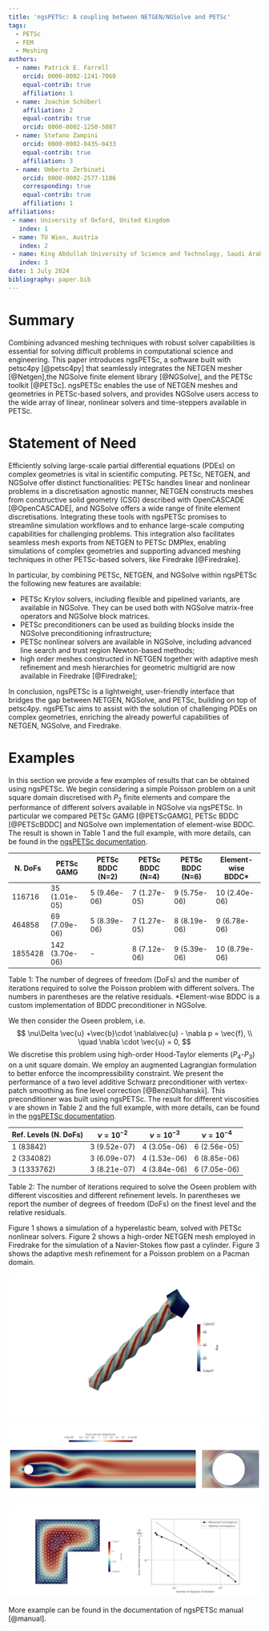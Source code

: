 ```yaml
---
title: 'ngsPETSc: A coupling between NETGEN/NGSolve and PETSc'
tags:
  - PETSc
  - FEM
  - Meshing
authors:
  - name: Patrick E. Farrell
    orcid: 0000-0002-1241-7060
    equal-contrib: true
    affiliation: 1
  - name: Joachim Schöberl
    affiliation: 2
    equal-contrib: true 
    orcid: 0000-0002-1250-5087
  - name: Stefano Zampini
    orcid: 0000-0002-0435-0433
    equal-contrib: true 
    affiliation: 3
  - name: Umberto Zerbinati
    orcid: 0000-0002-2577-1106
    corresponding: true
    equal-contrib: true 
    affiliation: 1
affiliations:
 - name: University of Oxford, United Kingdom
   index: 1
 - name: TU Wien, Austria
   index: 2
 - name: King Abdullah University of Science and Technology, Saudi Arabia
   index: 3
date: 1 July 2024
bibliography: paper.bib
---
```


# Summary

Combining advanced meshing techniques with robust solver capabilities is essential for solving difficult problems in computational science and engineering. This paper introduces ngsPETSc, a software built with petsc4py [@petsc4py] that seamlessly integrates the NETGEN mesher [@Netgen],the NGSolve finite element library [@NGSolve], and the PETSc toolkit [@PETSc]. ngsPETSc enables the use of NETGEN meshes and geometries in PETSc-based solvers, and provides NGSolve users access to the wide array of linear, nonlinear solvers and time-steppers available in PETSc.

# Statement of Need

Efficiently solving large-scale partial differential equations (PDEs) on complex geometries is vital in scientific computing. PETSc, NETGEN, and NGSolve offer distinct functionalities: PETSc handles linear and nonlinear problems in a discretisation agnostic manner, NETGEN constructs meshes from constructive solid geometry (CSG) described with OpenCASCADE [@OpenCASCADE], and NGSolve offers a wide range of finite element discretisations. Integrating these tools with ngsPETSc promises to streamline simulation workflows and to enhance large-scale computing capabilities for challenging problems. This integration also facilitates seamless mesh exports from NETGEN to PETSc DMPlex, enabling simulations of complex geometries and supporting advanced meshing techniques in other PETSc-based solvers, like Firedrake [@Firedrake].

In particular, by combining PETSc, NETGEN, and NGSolve within ngsPETSc the following new features are available:

- PETSc Krylov solvers, including flexible and pipelined variants, are available in NGSolve. They can be used both with NGSolve matrix-free operators and NGSolve block matrices.
- PETSc preconditioners can be used as building blocks inside the NGSolve preconditioning infrastructure;
- PETSc nonlinear solvers are available in NGSolve, including advanced line search and trust region Newton-based methods;
- high order meshes constructed in NETGEN together with adaptive mesh refinement and mesh hierarchies for geometric multigrid are now available in Firedrake [@Firedrake]; 

In conclusion, ngsPETSc is a lightweight, user-friendly interface that bridges the gap between NETGEN, NGSolve, and PETSc, building on top of petsc4py.
ngsPETsc aims to assist with the solution of challenging PDEs on complex geometries, enriching the already powerful capabilities of NETGEN, NGSolve, and Firedrake.

# Examples

In this section we provide a few examples of results that can be obtained using ngsPETSc.
We begin considering a simple Poisson problem on a unit square domain discretised with $P_2$ finite elements and compare the performance of different solvers available in NGSolve via ngsPETSc. In particular we compared PETSc GAMG [@PETScGAMG], PETSc BDDC [@PETScBDDC] and NGSolve own implementation of element-wise BDDC. The result is shown in Table 1 and the full example, with more details, can be found in the [ngsPETSc documentation](https://ngspetsc.readthedocs.io/en/latest/PETScKSP/poisson.py.html).

N. DoFs  | PETSc GAMG   | PETSc BDDC (N=2) | PETSc BDDC (N=4) | PETSc BDDC (N=6) | Element-wise BDDC* |
---------|--------------|------------------|------------------|------------------|--------------------|
116716   |35  (1.01e-05)|5 (9.46e-06)      |7 (1.27e-05)      |9 (5.75e-06)      |10 (2.40e-06)       |
464858   |69  (7.09e-06)|5 (8.39e-06)      |7 (1.27e-05)      |8 (8.19e-06)      |9 (6.78e-06)        |
1855428  |142 (3.70e-06)|        -         |8 (7.12e-06)      |9 (5.39e-06)      |10 (8.79e-06)       |

Table 1: The number of degrees of freedom (DoFs) and the number of iterations required to solve the Poisson problem with different solvers. The numbers in parentheses are the relative residuals. *Element-wise BDDC is a custom implementation of BDDC preconditioner in NGSolve.

We then consider the Oseen problem, i.e.
$$
\nu\Delta \vec{u} +\vec{b}\cdot \nabla\vec{u} - \nabla p = \vec{f},
\\ \quad \nabla \cdot \vec{u} = 0,
$$
We discretise this problem using high-order Hood-Taylor elements ($P_4$-$P_3$) on a unit square domain. We employ an augmented Lagrangian formulation to better enforce the incompressibility constraint. We present the performance of a two level additive Schwarz preconditioner with vertex-patch smoothing as fine level correction [@BenziOlshanskii]. This preconditioner was built using ngsPETSc. The result for different viscosities $\nu$ are shown in Table 2 and the full example, with more details, can be found in the [ngsPETSc documentation](https://ngspetsc.readthedocs.io/en/latest/PETScPC/oseen.py.html).

Ref. Levels (N. DoFs) | $\nu=10^{-2}$|$\nu=10^{-3}$|$\nu=10^{-4}$|
----------------------|--------------|-------------|-------------|
1 (83842)             |3  (9.52e-07) |4 (3.05e-06) |6 (2.56e-05) |
2 (334082)            |3  (6.09e-07) |4 (1.53e-06) |6 (8.85e-06) |
3 (1333762)           |3  (8.21e-07) |4 (3.84e-06) |6 (7.05e-06) |

Table 2: The number of iterations required to solve the Oseen problem with different viscosities and different refinement levels. In parentheses we report the number of degrees of freedom (DoFs) on the finest level and the relative residuals.

Figure 1 shows a simulation of a hyperelastic beam, solved with PETSc nonlinear solvers.
Figure 2 shows a high-order NETGEN mesh employed in Firedrake for the simulation of a Navier-Stokes flow past a cylinder. Figure 3 shows the adaptive mesh refinement for a Poisson problem on a Pacman domain.


![A hyperelastic beam deformed by fixing one end and applying a twist at the other end. The coloruing corresponds to the deviatoric von Mises stress experienced by the beam. The beam is discretised with $P_3$ finite elements and the nonlinear problem is solved using PETSc SNES. The full example, with more details, can be found in the [ngsPETSc documentation](https://ngspetsc.readthedocs.io/en/latest/PETScSNES/hyperelasticity.py.html).](figures/hyperelastic.png)


![Flow past a cylinder. The Navier-Stokes equations are discretised on a NETGEN high-order mesh and Firedrake. We use high-order Taylor-Hood elements ($P_4$-$P_3$) and a vertex-patch smoother as fine level correction in a two-level additive Schwarz preconditioner, [@BenziOlshanskii]. The full example, with more details, can be found in [ngsPETSc documentation](https://github.com/NGSolve/ngsPETSc). On the right a zoom near the cylinder shows the curvature of the mesh.](figures/flow_past_a_cylinder.png)


![An adaptive scheme applied to the Poisson problem on a Pacman domain. The domain is discretised using $P_1$ finite elements and the adaptive mesh refinement is driven by a Babuška-Rheinboldt error estimator [@BabuskaRheinboldt]. The full example, with more details, can be found in the [ngsPETSc documentation](https://ngspetsc.readthedocs.io/en/latest/utils/firedrake/lomesh.py.html).](figures/adaptivity.png)


More example can be found in the documentation of ngsPETSc manual [@manual].
